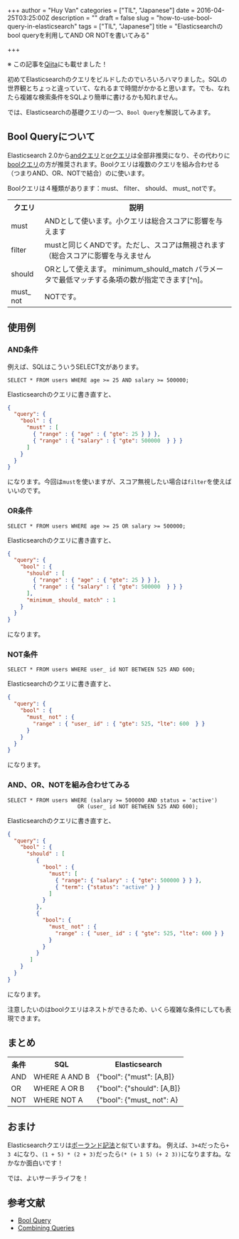 +++
author = "Huy Van"
categories = ["TIL", "Japanese"]
date = 2016-04-25T03:25:00Z
description = ""
draft = false
slug = "how-to-use-bool-query-in-elasticsearch"
tags = ["TIL", "Japanese"]
title = "Elasticsearchのbool queryを利用してAND OR NOTを書いてみる"

+++


※ この記事を[Qiita](http://qiita.com/vanhuyz/items/04a6871ae5f53ba5a97f)にも載せました！

初めてElasticsearchのクエリをビルドしたのでいろいろハマりました。SQLの世界観とちょっと違っていて、なれるまで時間がかかると思います。でも、なれたら複雑な検索条件をSQLより簡単に書けるかも知れません。

では、Elasticsearchの基礎クエリの一つ、`Bool Query`を解説してみます。

## Bool Queryについて

Elasticsearch 2.0から[andクエリ](https://www.elastic.co/guide/en/elasticsearch/reference/2.0/query-dsl-and-query.html)と[orクエリ](https://www.elastic.co/guide/en/elasticsearch/reference/2.0/query-dsl-or-query.html)は全部非推奨になり、その代わりに[boolクエリ](https://www.elastic.co/guide/en/elasticsearch/reference/2.0/query-dsl-bool-query.html)の方が推奨されます。Boolクエリは複数のクエリを組み合わせる（つまりAND、OR、NOTで結合）のに使います。

Boolクエリは４種類があります：must、 filter、 should、 must_ notです。

<table>
<tr>
<th>クエリ</th>
<th>説明</th>
</tr>
<tr>
<td>must</td>
<td>ANDとして使います。小クエリは総合スコアに影響を与えます</td>
</tr>
<tr>
<td>filter</td>
<td>mustと同じくANDです。ただし、スコアは無視されます（総合スコアに影響を与えません</td>
</tr>
<tr>
<td>should</td>
<td>ORとして使えます。 minimum_should_match パラメータで最低マッチする条項の数が指定できます[^n]。</td>
</tr>
<tr>
<td>must_ not</td>
<td>NOTです。</td>
</tr>
</table>

## 使用例

### AND条件

例えば、SQLはこういうSELECT文があります。

```postgres
SELECT * FROM users WHERE age >= 25 AND salary >= 500000;
```

Elasticsearchのクエリに書き直すと、

```json
{
  "query": {
    "bool" : {
      "must" : [
        { "range" : { "age" : { "gte": 25 } } },
        { "range" : { "salary" : { "gte": 500000  } } }
      ]
    }
  }
}
```

になります。今回は`must`を使いますが、スコア無視したい場合は`filter`を使えばいいのです。


### OR条件

```postgres
SELECT * FROM users WHERE age >= 25 OR salary >= 500000;
```

Elasticsearchのクエリに書き直すと、

```json
{
  "query": {
    "bool" : {
      "should" : [
        { "range" : { "age" : { "gte": 25 } } },
        { "range" : { "salary" : { "gte": 500000  } } }
      ],
      "minimum_ should_ match" : 1
    }
  }
}
```

になります。

### NOT条件

```postgres
SELECT * FROM users WHERE user_ id NOT BETWEEN 525 AND 600;
```

Elasticsearchのクエリに書き直すと、

```json
{
  "query": {
    "bool" : {
      "must_ not" : {
        "range" : { "user_ id" : { "gte": 525, "lte": 600  } }
      }
    }
  }
}
```

になります。

### AND、OR、NOTを組み合わせてみる

```postgres
SELECT * FROM users WHERE (salary >= 500000 AND status = 'active')
                      OR (user_ id NOT BETWEEN 525 AND 600);
```

Elasticsearchのクエリに書き直すと、

```json
{
  "query": {
    "bool" : {
      "should" : [
         { 
           "bool" : {
             "must": [
               { "range": { "salary" : { "gte": 500000 } } },
               { "term": {"status": "active" } }
             ]
           } 
         },
         {
           "bool": {
             "must_ not" : {
               "range" : { "user_ id" : { "gte": 525, "lte": 600 } } 
             }
           }
         } 
       ]
    }
  }
}
```

になります。

注意したいのはboolクエリはネストができるため、いくら複雑な条件にしても表現できます。


## まとめ

<table>
<tr>
<th>条件</th>
<th>SQL</th>
<th>Elasticsearch</th>
</tr>
<tr>
<td> AND </td>
<td> WHERE A AND B </td>
<td> {"bool": {"must": [A,B]} </td>
</tr>
<tr>
<td> OR </td>
<td>WHERE A OR B </td>
<td> {"bool": {"should": [A,B]} </td>
</tr>
<tr>
<td> NOT</td>
<td>WHERE NOT A</td>
<td>{"bool": {"must_ not": A} </td>
</tr>

</table>

## おまけ
Elasticsearchクエリは[ポーランド記法](https://ja.wikipedia.org/wiki/%E3%83%9D%E3%83%BC%E3%83%A9%E3%83%B3%E3%83%89%E8%A8%98%E6%B3%95)と似ていますね。
例えば、`3+4`だったら`+ 3 4`になり、`(1 + 5) * (2 + 3)`だったら`(* (+ 1 5) (+ 2 3))`になりますね。なかなか面白いです！

では、よいサーチライフを！

## 参考文献

* [Bool Query](https://www.elastic.co/guide/en/elasticsearch/reference/current/query-dsl-bool-query.html)
* [Combining Queries](https://www.elastic.co/guide/en/elasticsearch/guide/current/bool-query.html)

[^n]: 公式ドキュメントには書いてないがおそらくデフォルト値は１です。

